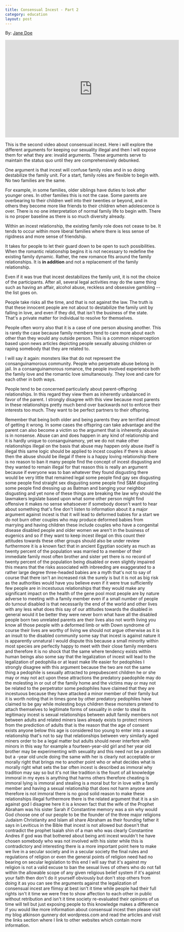 ```yaml
---
title: Consensual Incest - Part 2
category: education
layout: post
---
```


By: [Jane Doe](https://www.youtube.com/channel/UCmNdn0tqqYFUx_j9uSnpTjA)

<iframe width="560" height="315" src="https://www.youtube.com/embed/cCpgYYsZbsM?list=PLXUGSp0pkGyGnZzfk0HvI6yXoNOwroBkk" frameborder="0" allowfullscreen></iframe>

This is the second video about
consensual incest. Here i will explore
the different arguments for keeping our
sexuality illegal and then I will expose
them for what they are: invalid arguments.
These arguments serve to maintain the
status quo until they are
comprehensively debunked.

One argument is
that incest will confuse family roles
and in so doing destabilize the
family unit. For a start,
family roles are flexible to begin with.
No two families are the same.

For example,
in some families, older siblings have
duties to look after younger ones. In
other families this is not the case.
Some parents are overbearing to their
children well into their twenties or
beyond, and in others they become more
like friends to their children when
adolescence is over. There is no one
interpretation of normal family life to
begin with. There is no proper baseline as there
is so much diversity already.

Within an
incest relationship, the existing family
role does not cease to be. It tends to
occur within more liberal families where
there is less sense of rigidness and
more sense of friendship.

It takes for people to let their guard
down to be open to such possibilities.
When the romantic relationship begins it
is not necessary to redefine the
existing family dynamic. Rather, the new
romance fits around the family
relationships. It is __in addition__ and not a
replacement of the family relationship.

Even if it was true that incest
destabilizes the family unit, it is not
the choice of the participants. After all,
several legal activities may do the same
thing such as having an affair, alcohol
abuse, reckless and obsessive gambling --
the list goes on.

People take risks all the time, and that
is not against the law.
The truth is that these innocent people
are not about to destabilize the family
unit by falling in love, and even if they
did, that isn't the business of the state.
That's a private matter for individual
to resolve for themselves.

People often worry also that it is a
case of one person abusing another.
This is rarely the case because family
members tend to care more about each
other than they would any outside person.
This is a common misperception based
upon news articles depicting people
sexually abusing children or raping
somebody that they are related to.

I will
say it again: monsters like
that do not represent the
consanguinamorous community.
People who perpetrate abuse belong in
jail. In a consanguinamorous romance, the people
involved experience both the family love
and the romantic love simultaneously.
They love and care for each other in
both ways.

People tend to be concerned
particularly about parent-offspring
relationships. In this regard they view
them as inherently unbalanced in favor
of the parent. I strongly disagree with
this view because most parents in these
relationships pretty much bend over
backwards not to enforce their interests
too much. They want to be perfect
partners to their offspring.

Remember
that being both older and being parents
they are terrified almost of getting it
wrong. In some cases the offspring can
take advantage and the parent can also
become a victim
so the argument that is inherently
abusive is in nonsense. Abuse can and
does happen in any kind of relationship
and it is hardly unique to consanguinamory,
yet we do not make other
relationships illegal on the basis that
abuse may happen only abuse itself is
illegal
this same logic should be applied to
incest couples if there is abuse then
the abuse should be illegal if there is
a happy loving relationship there is no
reason to ban it
many people find the concept of incest
disgusting and they wanted to remain
illegal for that reason this is really
an argument because if everyone was to
ban whatever they found disgusting there
would be very little that remained legal
some people find gay sex disgusting
some people find straight sex disgusting
some people find S&M disgusting
some people find dressing up as Batman
and banging your neighbor disgusting and
yet none of these things are breaking
the law
why should the lawmakers
legislate based upon what some other
person might find offensive
it makes no sense whatsoever if somebody
doesn't want to hear about something
that's fine don't listen to information
about it a major argument against incest
is that it will lead to deformed babies
for a start we do not burn other couples
who may produce deformed babies from
marrying and having children
these include couples who have a
congenital disease disabled people and
older women we aren't in the business of
eugenics and so if they want to keep
incest illegal on this count their
attitudes towards these other groups
should also be under review
furthermore it is a known fact that in
ancient Egyptian society as much as
twenty percent of the population was
married to a member of their immediate
family most often brother and sister yet
there is no record of twenty percent of
the population being disabled or even
slightly impaired
this means that the risks associated
with inbreeding are exaggerated to a
rather large degree three-headed babies
are a myth that's not to say of course
that there isn't an increased risk the
surely is but it is not as big risk as
the authorities would have you believe
even if it were true sufficiently few
people are in incestuous relationships
that they would make any significant
impact on the health of the gene pool
most people are by nature adverse to
meeting with a family member
even if a small number of people do
turnout disabled is that necessarily the
end of the world and other lives with
any less what does this say of our
attitudes towards the disabled in
general would it be better they were
never born
what have all the disabled people born
two unrelated parents are their lives
also not worth living
you know all those people with a
deformed limb or with Down syndrome of
course their lives are worthy of living
we should not argue otherwise as it is
an insult to the disabled community
some say that incest is against nature
it is apparently unnatural I would
dispute this
because a small minority within most
species are perfectly happy to meet with
their close family members and therefore
it is no shock that the same where
tendency exists within human beings also
some say that the legalization of incest
will lead to the legalization of
pedophilia or at least make life easier
for pedophiles I strongly disagree with
this argument because the two are not
the same thing a pedophile is sexually
attracted to prepubescent children he or
she may or may not act upon these
attractions the predatory paedophile may
do the molesting in or out of the family
home and the victims may or may not be
related to the perpetrator some
pedophiles have claimed that they are
incestuous because they have attacked a
minor member of their family but it is
worth noting that in times gone by other
predatory pedophiles have claimed to be
gay while molesting boys children these
monsters pretend to attach themselves to
legitimate forms of sexuality in order
to steal its legitimacy incest is sexual
relationships between adult family
members not between adults and related
miners laws already exists to protect
minors from the prediction of adults
that is the reason that the age of
consent exists anyone below this age is
considered too young to enter into a
sexual relationship that's not to say
that relationships between very
similarly aged miners order to be a
legal matter but adults should never
interfere with minors in this way for
example a fourteen-year-old girl and her
 year old brother may be experimenting
with sexuality and this need not be a
problem but a -year old uncle doing
the same with her is clearly not
acceptable or morally right
that brings me to another point who or
what decides what is morally right
what sets the bar often incest is
described as immoral why tradition may
say so but it's not like tradition is
the fount of all knowledge immoral in my
eyes is anything that harms others
therefore cheating is immoral lying is
immoral and stealing is a moral but for
in love with a family member and having
a sexual relationship that does not harm
anyone and therefore is not immoral
there is no good solid reason to make
these relationships illegal
furthermore there is the related
argument that it is a sin against god I
disagree here it is a known fact that
the wife of the Prophet Abraham was his
sister Sarah if Constantine memory was a
sin
why would God choose one of our people
to be the founder of the three major
religions Judaism Christianity and Islam
all share Abraham as their founding
father
it says in Leviticus in the Bible that
incest is not allowed but doesn't that
contradict the prophet Isaiah shin of a
man who was clearly Constantine Andres
if god was that bothered about being
anti incest wouldn't he have chosen
somebody who was not involved with his
sister while this is contradictory and
interesting there is a more important
point here to make we live in a secular
society and in a secular society the
final rules and regulations of religion
or even the general points of religion
need had no bearing on secular
legislation to this end I will say that
it's against my religion is not a valid
excuse to ban the sexual lives of others
who do not fall within the allowable
scope of any given religious belief
system if it's against your faith then
don't do it yourself obviously but don't
stop others from doing it as you can see
the arguments against the legalization
of consensual incest are flimsy at best
isn't it time while people had their
full rights isn't it time we were free
to show affection to each other in
public without retribution and isn't it
time society re-evaluated their opinions
of us
time will tell but just exposing people
to this knowledge makes a difference if
you would like more information about
consensual incest then please visit my
blog atkinson gunnery dot wordpress.com
and read the articles and visit the
links section where I link to other
websites which contain more information.
